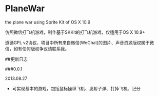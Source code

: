 PlaneWar
========

the plane war using Sprite Kit of OS X 10.9


仿照微信打飞机游戏，制作基于SKKit的打飞机游戏，仅适用于OS X 10.9+

遵循GPL v2协议，项目中所有来自微信(WeChat)的图片、声音资源版权属于微信，如有任何版权争议请联系我。

##更新日志

###0.0.1

2013.08.27

 - 可实现基本的游戏，包括鼠标操纵飞机、发射子弹、打掉飞机、记分